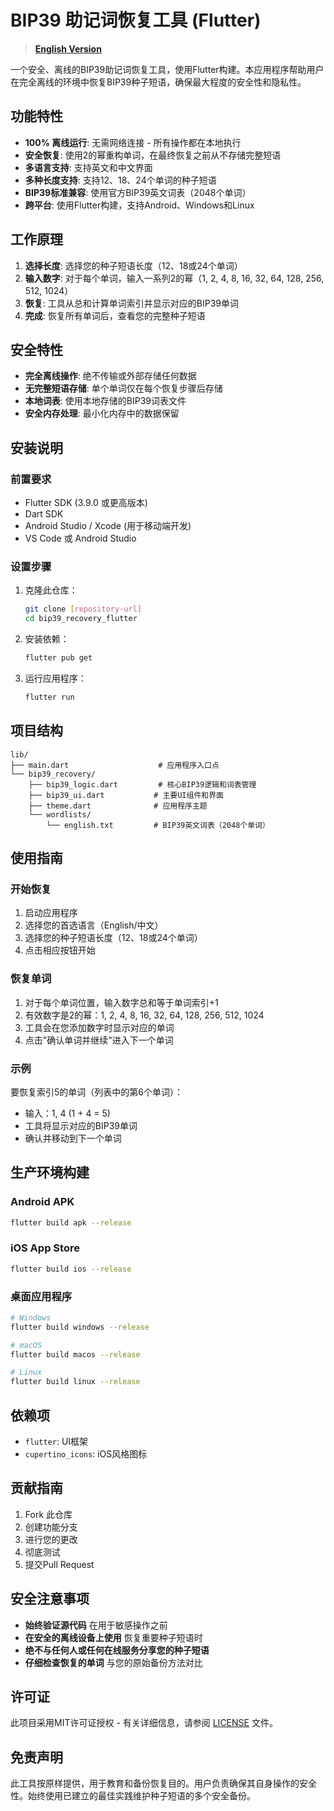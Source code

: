 # BIP39 助记词恢复工具 (Flutter)

> **[English Version](README.md)**

一个安全、离线的BIP39助记词恢复工具，使用Flutter构建。本应用程序帮助用户在完全离线的环境中恢复BIP39种子短语，确保最大程度的安全性和隐私性。

## 功能特性

- **100% 离线运行**: 无需网络连接 - 所有操作都在本地执行
- **安全恢复**: 使用2的幂重构单词，在最终恢复之前从不存储完整短语
- **多语言支持**: 支持英文和中文界面
- **多种长度支持**: 支持12、18、24个单词的种子短语
- **BIP39标准兼容**: 使用官方BIP39英文词表（2048个单词）
- **跨平台**: 使用Flutter构建，支持Android、Windows和Linux

## 工作原理

1. **选择长度**: 选择您的种子短语长度（12、18或24个单词）
2. **输入数字**: 对于每个单词，输入一系列2的幂（1, 2, 4, 8, 16, 32, 64, 128, 256, 512, 1024）
3. **恢复**: 工具从总和计算单词索引并显示对应的BIP39单词
4. **完成**: 恢复所有单词后，查看您的完整种子短语

## 安全特性

- **完全离线操作**: 绝不传输或外部存储任何数据
- **无完整短语存储**: 单个单词仅在每个恢复步骤后存储
- **本地词表**: 使用本地存储的BIP39词表文件
- **安全内存处理**: 最小化内存中的数据保留

## 安装说明

### 前置要求

- Flutter SDK (3.9.0 或更高版本)
- Dart SDK
- Android Studio / Xcode (用于移动端开发)
- VS Code 或 Android Studio

### 设置步骤

1. 克隆此仓库：

   ```bash
   git clone [repository-url]
   cd bip39_recovery_flutter
   ```
2. 安装依赖：

   ```bash
   flutter pub get
   ```
3. 运行应用程序：

   ```bash
   flutter run
   ```

## 项目结构

```
lib/
├── main.dart                    # 应用程序入口点
└── bip39_recovery/
    ├── bip39_logic.dart         # 核心BIP39逻辑和词表管理
    ├── bip39_ui.dart           # 主要UI组件和界面
    ├── theme.dart              # 应用程序主题
    └── wordlists/
        └── english.txt         # BIP39英文词表（2048个单词）
```

## 使用指南

### 开始恢复

1. 启动应用程序
2. 选择您的首选语言（English/中文）
3. 选择您的种子短语长度（12、18或24个单词）
4. 点击相应按钮开始

### 恢复单词

1. 对于每个单词位置，输入数字总和等于单词索引+1
2. 有效数字是2的幂：1, 2, 4, 8, 16, 32, 64, 128, 256, 512, 1024
3. 工具会在您添加数字时显示对应的单词
4. 点击"确认单词并继续"进入下一个单词

### 示例

要恢复索引5的单词（列表中的第6个单词）：

- 输入：1, 4 (1 + 4 = 5)
- 工具将显示对应的BIP39单词
- 确认并移动到下一个单词

## 生产环境构建

### Android APK

```bash
flutter build apk --release
```

### iOS App Store

```bash
flutter build ios --release
```

### 桌面应用程序

```bash
# Windows
flutter build windows --release

# macOS
flutter build macos --release

# Linux
flutter build linux --release
```

## 依赖项

- `flutter`: UI框架
- `cupertino_icons`: iOS风格图标

## 贡献指南

1. Fork 此仓库
2. 创建功能分支
3. 进行您的更改
4. 彻底测试
5. 提交Pull Request

## 安全注意事项

- **始终验证源代码** 在用于敏感操作之前
- **在安全的离线设备上使用** 恢复重要种子短语时
- **绝不与任何人或任何在线服务分享您的种子短语**
- **仔细检查恢复的单词** 与您的原始备份方法对比

## 许可证

此项目采用MIT许可证授权 - 有关详细信息，请参阅 [LICENSE](LICENSE) 文件。

## 免责声明

此工具按原样提供，用于教育和备份恢复目的。用户负责确保其自身操作的安全性。始终使用已建立的最佳实践维护种子短语的多个安全备份。
